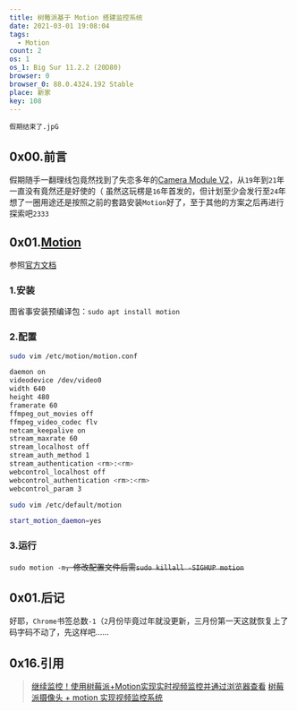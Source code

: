 ```yaml
---
title: 树莓派基于 Motion 搭建监控系统
date: 2021-03-01 19:08:04
tags:
  - Motion
count: 2
os: 1
os_1: Big Sur 11.2.2 (20D80)
browser: 0
browser_0: 88.0.4324.192 Stable
place: 新家
key: 108
---
```

    假期结束了.jpG
<!-- more -->
## 0x00.前言
假期随手一翻理线包竟然找到了失恋多年的[Camera Module V2](https://www.raspberrypi.org/products/camera-module-v2/)，从`19`年到`21`年一直没有竟然还是好使的（
虽然这玩楞是`16`年首发的，但计划至少会发行至`24`年
想了一圈用途还是按照之前的套路安装`Motion`好了，至于其他的方案之后再进行探索吧`2333`

## 0x01.[Motion](https://github.com/Motion-Project/motion)
参照[官方文档](https://motion-project.github.io/)
### 1.安装
图省事安装预编译包：`sudo apt install motion`
### 2.配置
``` bash
sudo vim /etc/motion/motion.conf

daemon on
videodevice /dev/video0
width 640
height 480
framerate 60
ffmpeg_out_movies off
ffmpeg_video_codec flv
netcam_keepalive on
stream_maxrate 60
stream_localhost off
stream_auth_method 1
stream_authentication <rm>:<rm>
webcontrol_localhost off
webcontrol_authentication <rm>:<rm>
webcontrol_param 3
```
``` bash
sudo vim /etc/default/motion

start_motion_daemon=yes
```
### 3.运行
`sudo motion -m`~~，修改配置文件后需`sudo killall -SIGHUP motion`~~

## 0x01.后记
好耶，`Chrome`书签总数`-1`（`2`月份毕竟过年就没更新，三月份第一天这就恢复上了
码字码不动了，先这样吧……

## 0x16.引用
> [继续监控！使用树莓派+Motion实现实时视频监控并通过浏览器查看](https://web.archive.org/web/20210301111736/https://kenvix.com/post/rpi-monitor-2/)
[树莓派摄像头 + motion 实现视频监控系统](https://web.archive.org/web/20210301113652/https://bun.plus/posts/monitoring-with-raspberry-pi-and-motion)
